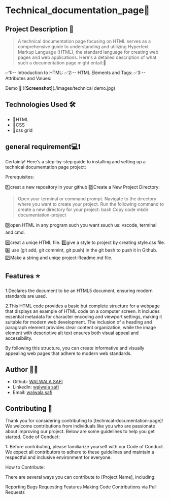 # Technical_documentation_page🚀

## Project Description 📝

> A technical documentation page focusing on HTML serves as a comprehensive guide to understanding and utilizing Hypertext Markup Language (HTML), the standard language for creating web pages and web applications. Here's a detailed description of what such a documentation page might entail:🥰

✅1:-- Introduction to HTML: 
✅2:-- HTML Elements and Tags: 
✅3:-- Attributes and Values: 

Demo 📸
![**Screenshot**](./images/technical demo.jpg)

## Technologies Used 🛠️

- 🔹HTML
- 🔹CSS
- 🔹css grid 


## general requirement💻❗
Certainly! Here's a step-by-step guide to installing and setting up a technical documentation page project:

Prerequisites:

1️⃣creat a new repository in your github
2️⃣Create a New Project Directory:

  >Open your terminal or command prompt.
  >Navigate to the directory where you want to create your project.
  >Run the following command to create a new directory for your project:
  >bash
  >Copy code
  >mkdir documentation-project

3️⃣open HTML in any program such you want ssuch us: vscode, terminal and cmd.

4️⃣creat a uniqe HTML file.
5️⃣give a style to project by creating style.css file.
6️⃣ use (git add, git commint, git push) in the git bash to push it in  Github.
7️⃣Make a string and uniqe project-Readme.md file.


## Features ⭐
1.Declares the document to be an HTML5 document, ensuring modern standards are used.

2.This HTML code provides a basic but complete structure for a webpage that displays an example of HTML code on a computer screen. It includes essential metadata for character encoding and viewport settings, making it suitable for modern web development. The inclusion of a heading and paragraph element provides clear content organization, while the image element with descriptive alt text ensures both visual appeal and accessibility.

By following this structure, you can create informative and visually appealing web pages that adhere to modern web standards.


## Author 🔵✅

- Github: [WALWALA SAFI](https://github.com/WALWALASAFI/technical_documentation_page.git)
- LinkedIn: [walwala safi](https://linkedin.com/in/walwalasafi)
- Email: [walwala safi ](walwalasafi99@gmail.com)

## Contributing 🤝

Thank you for considering contributing to [technical-documentation-page]! We welcome contributions from individuals like you who are passionate about improving our project. Below are some guidelines to help you get started.
Code of Conduct:

1: Before contributing, please familiarize yourself with our Code of Conduct. We expect all contributors to adhere to these guidelines and maintain a respectful and inclusive environment for everyone.

How to Contribute:

There are several ways you can contribute to [Project Name], including:

Reporting Bugs
Requesting Features
Making Code Contributions via Pull Requests

